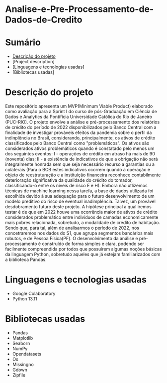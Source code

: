 # Analise-e-Pre-Processamento-de-Dados-de-Credito
# Sumário
* [Descrição do projeto](#descrição-do-projeto)
* [Project description]
* [Linguagens e tecnologias usadas]
* [Bibliotecas usadas]

# Descrição do projeto
Este repositório apresenta um MVP(Minimum Viable Product) elaborado como avaliação para a Sprint I do curso de pós-Graduação em Ciência de Dados e Analytics da Pontifícia Universidade Católica do Rio de Janeiro (PUC-RIO).
O projeto envolve a análise e pré-processamento dos relatórios de crédito do período de 2022 disponibilizados pelo Banco Central com a finalidade de investigar prováveis efeitos da pandemia sobre o perfil da indinplência no Brasil, considerando, principalmente, os ativos de crédito classificados pelo Banco Central como "problemáticos". 
Os ativos são considerados ativos problemáticos quando é constatado pelo menos um dos seguintes eventos:
  I - operações de crédito em atraso há mais de 90 (noventa) dias;
  II - a existência de indicativos de que a obrigação não será integralmente honrada sem que seja necessário recurso a garantias ou a colaterais (Para o BCB estes         indicativos ocorrem quando a operação é objeto de reestruturação e a instituição financeira reconhece contabilmente deterioração significativa da qualidade do crédito   do   tomador, classificando-o entre os níveis de risco E e H).
Embora não utlizemos técnicas de machine learning nessa tarefa, a base de dados utilizada foi escolhida devido à sua adequação para o futuro desenvolvimento de um modelo preditivo do risco de eventual inadimplência. Talvez, um provável desdobramento futuro deste projeto. 
A hipótese principal a qual iremos testar é de que em 2022 houve uma ocorrência maior de ativos de crédito considerados problemático entre indivíduos de camadas economicamente mais pobres relacionada, sobretudo, a modalidade de crédito de habitação. Sendo que, para tal, além de analisarmos o período de 2022, nos concetraremos nos dados do S1, que agrupa segmentos bancários mais robutos, e de Pessoa Física(PF). 
O desenvolvimento da análise e pré-processamento é construído de forma simples e clara, podendo ser facilmente compreendida por todos que possuírem algumas noções básicas da linguagem Python, sobretudo aqueles que já estejam familiarizados com a biblioteca Pandas. 

# Linguagens e tecnologias usadas
* Google Colaboratory
* Python 13.11

# Bibliotecas usadas
* Pandas
* Matplotlib
* Seaborn
* NumPy
* Opendatasets
* Os
* Missingno
* Gdown
* Zipfile
